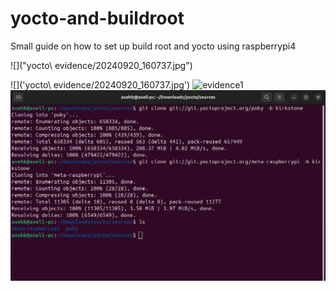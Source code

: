 # yocto-and-buildroot
Small guide on how to set up build root and yocto using raspberrypi4

![]("yocto\ evidence/20240920_160737.jpg")

![]('yocto\ evidence/20240920_160737.jpg')
![evidence1](https://www.dropbox.com/scl/fi/tjye4szlj36r6r8bbprw9/applying-commands.jpg?rlkey=rdevfid8w0j7ager3i3axilua&st=f96kk7as&dl=0)
![image1](yocto_evidence/cloning_repos.png)
